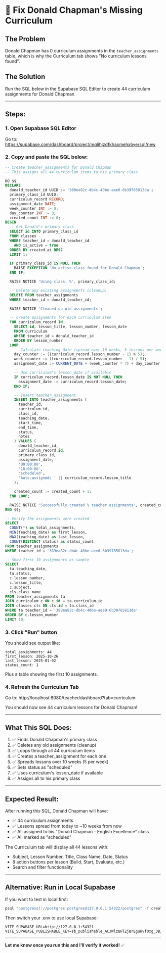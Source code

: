 # 🔧 Fix Donald Chapman's Missing Curriculum

## The Problem
Donald Chapman has 0 curriculum assignments in the `teacher_assignments` table, which is why the Curriculum tab shows "No curriculum lessons found".

## The Solution
Run the SQL below in the Supabase SQL Editor to create 44 curriculum assignments for Donald Chapman.

---

## Steps:

### 1. Open Supabase SQL Editor
Go to: https://supabase.com/dashboard/project/mqlihjzdfkhaomehxbye/sql/new

### 2. Copy and paste the SQL below:

```sql
-- Create teacher_assignments for Donald Chapman
-- This assigns all 44 curriculum items to his primary class

DO $$
DECLARE
  donald_teacher_id UUID := '389ea82c-db4c-40be-aee0-6b39785813da';
  primary_class_id UUID;
  curriculum_record RECORD;
  assignment_date DATE;
  week_counter INT := 0;
  day_counter INT := 0;
  created_count INT := 0;
BEGIN
  -- Get Donald's primary class
  SELECT id INTO primary_class_id
  FROM classes
  WHERE teacher_id = donald_teacher_id
    AND is_active = true
  ORDER BY created_at DESC
  LIMIT 1;

  IF primary_class_id IS NULL THEN
    RAISE EXCEPTION 'No active class found for Donald Chapman';
  END IF;

  RAISE NOTICE 'Using class: %', primary_class_id;

  -- Delete any existing assignments (cleanup)
  DELETE FROM teacher_assignments
  WHERE teacher_id = donald_teacher_id;

  RAISE NOTICE 'Cleaned up old assignments';

  -- Create assignments for each curriculum item
  FOR curriculum_record IN
    SELECT id, lesson_title, lesson_number, lesson_date
    FROM curriculum
    WHERE teacher_id = donald_teacher_id
    ORDER BY lesson_number
  LOOP
    -- Calculate teaching date (spread over 10 weeks, 5 lessons per week)
    day_counter := ((curriculum_record.lesson_number - 1) % 5);
    week_counter := ((curriculum_record.lesson_number - 1) / 5);
    assignment_date := CURRENT_DATE + (week_counter * 7) + day_counter;

    -- Use curriculum's lesson_date if available
    IF curriculum_record.lesson_date IS NOT NULL THEN
      assignment_date := curriculum_record.lesson_date;
    END IF;

    -- Insert teacher_assignment
    INSERT INTO teacher_assignments (
      teacher_id,
      curriculum_id,
      class_id,
      teaching_date,
      start_time,
      end_time,
      status,
      notes
    ) VALUES (
      donald_teacher_id,
      curriculum_record.id,
      primary_class_id,
      assignment_date,
      '09:00:00',
      '10:00:00',
      'scheduled',
      'Auto-assigned: ' || curriculum_record.lesson_title
    );

    created_count := created_count + 1;
  END LOOP;

  RAISE NOTICE 'Successfully created % teacher assignments', created_count;
END $$;

-- Verify the assignments were created
SELECT
  COUNT(*) as total_assignments,
  MIN(teaching_date) as first_lesson,
  MAX(teaching_date) as last_lesson,
  COUNT(DISTINCT status) as status_count
FROM teacher_assignments
WHERE teacher_id = '389ea82c-db4c-40be-aee0-6b39785813da';

-- Show first 10 assignments as sample
SELECT
  ta.teaching_date,
  ta.status,
  c.lesson_number,
  c.lesson_title,
  c.subject,
  cls.class_name
FROM teacher_assignments ta
JOIN curriculum c ON c.id = ta.curriculum_id
JOIN classes cls ON cls.id = ta.class_id
WHERE ta.teacher_id = '389ea82c-db4c-40be-aee0-6b39785813da'
ORDER BY c.lesson_number
LIMIT 10;
```

### 3. Click "Run" button

You should see output like:
```
total_assignments: 44
first_lesson: 2025-10-26
last_lesson: 2025-01-02
status_count: 1
```

Plus a table showing the first 10 assignments.

### 4. Refresh the Curriculum Tab

Go to: http://localhost:8080/teacher/dashboard?tab=curriculum

You should now see 44 curriculum lessons for Donald Chapman!

---

## What This SQL Does:

1. ✅ Finds Donald Chapman's primary class
2. ✅ Deletes any old assignments (cleanup)
3. ✅ Loops through all 44 curriculum items
4. ✅ Creates a teacher_assignment for each one
5. ✅ Spreads lessons over 10 weeks (5 per week)
6. ✅ Sets status as "scheduled"
7. ✅ Uses curriculum's lesson_date if available
8. ✅ Assigns all to his primary class

---

## Expected Result:

After running this SQL, Donald Chapman will have:
- ✅ 44 curriculum assignments
- ✅ Lessons spread from today to ~10 weeks from now
- ✅ All assigned to his "Donald Chapman - English Excellence" class
- ✅ All marked as "scheduled"

The Curriculum tab will display all 44 lessons with:
- Subject, Lesson Number, Title, Class Name, Date, Status
- 8 action buttons per lesson (Build, Start, Evaluate, etc.)
- Search and filter functionality

---

## Alternative: Run in Local Supabase

If you want to test in local first:

```bash
psql "postgresql://postgres:postgres@127.0.0.1:54322/postgres" -f create-donald-assignments.sql
```

Then switch your .env to use local Supabase:
```env
VITE_SUPABASE_URL=http://127.0.0.1:54321
VITE_SUPABASE_PUBLISHABLE_KEY=sb_publishable_ACJWlzQHlZjBrEguHvfOxg_3BJgxAaH
```

---

**Let me know once you run this and I'll verify it worked!** ✅
